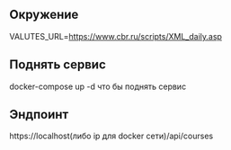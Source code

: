 
## Окружение
VALUTES_URL=https://www.cbr.ru/scripts/XML_daily.asp

## Поднять сервис
docker-compose up -d что бы поднять сервис

## Эндпоинт
https://localhost(либо ip для docker сети)/api/courses
